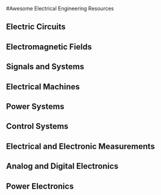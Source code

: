 #Awesome Electrical Engineering Resources

## Electric Circuits

## Electromagnetic Fields

## Signals and Systems

## Electrical Machines

## Power Systems

## Control Systems

## Electrical and Electronic Measurements

## Analog and Digital Electronics

## Power Electronics
